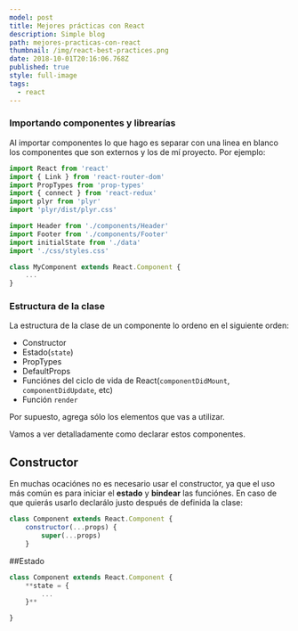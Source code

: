 ```yaml
---
model: post
title: Mejores prácticas con React
description: Simple blog
path: mejores-practicas-con-react
thumbnail: /img/react-best-practices.png
date: 2018-10-01T20:16:06.768Z
published: true
style: full-image
tags:
  - react
---
```


### Importando componentes y librearías
Al importar componentes lo que hago es separar con una linea en blanco los componentes que son externos y los de mí proyecto. Por ejemplo:
```javascript
import React from 'react'
import { Link } from 'react-router-dom'
import PropTypes from 'prop-types'
import { connect } from 'react-redux'
import plyr from 'plyr'
import 'plyr/dist/plyr.css'

import Header from './components/Header'
import Footer from './components/Footer'
import initialState from './data'
import './css/styles.css'

class MyComponent extends React.Component {
	...
}
```

### Estructura de la clase
La estructura de la clase de un componente lo ordeno en el siguiente orden:
* Constructor
* Estado(`state`)
* PropTypes
* DefaultProps
* Funciónes del ciclo de vida de React(`componentDidMount`, `componentDidUpdate`, etc)
* Función `render`

Por supuesto, agrega sólo los elementos que vas a utilizar.

Vamos a ver detalladamente como declarar estos componentes.

## Constructor
En muchas ocaciónes no es necesario usar el constructor, ya que el uso más común es para iniciar el **estado** y **bindear** las funciónes. En caso de que quierás usarlo declarálo justo después de definida la clase:
```javascript
class Component extends React.Component {
	constructor(...props) {
		super(...props)
	}
```
##Estado

```javascript
class Component extends React.Component {	
	**state = {
		...
	}**

}
```
